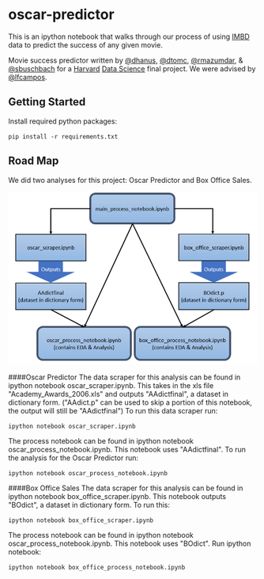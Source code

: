 # oscar-predictor

This is an ipython notebook that walks through our process of using [IMBD](http://www.imdb.com/) data to predict the success of any given movie.

Movie success predictor written by [@dhanus](http://github.com/dhanus), [@dtomc](http://github.com/danatomc), [@rmazumdar](http://github.com/rmazumdar), &amp;  [@sbuschbach](http://github.com/sbuschbach) for a [Harvard](http://www.harvard.edu/) [Data Science](http://cs109.org) final project. We were advised by [@lfcampos](http://github.com/lfcampos).


## Getting Started

Install required python packages:
<pre><code>pip install -r requirements.txt</code></pre>


## Road Map
We did two analyses for this project: Oscar Predictor and Box Office Sales.

![alt text](img/processflow.png "Process flow of ipython notebooks")

####Oscar Predictor
The data scraper for this analysis can be found in ipython notebook oscar_scraper.ipynb.  This takes in the xls file "Academy_Awards_2006.xls" and outputs "AAdictfinal", a dataset in dictionary form.  ("AAdict.p" can be used to skip a portion of this notebook, the output will still be "AAdictfinal") To run this data scraper run:

<pre><code>ipython notebook oscar_scraper.ipynb</code></pre>

The process notebook can be found in ipython notebook oscar_process_notebook.ipynb.  This notebook uses "AAdictfinal".  To run the analysis for the Oscar Predictor run:

<pre><code>ipython notebook oscar_process_notebook.ipynb</code></pre>

####Box Office Sales
The data scraper for this analysis can be found in ipython notebook box_office_scraper.ipynb.  This notebook outputs "BOdict", a dataset in dictionary form.  To run this:

<pre><code>ipython notebook box_office_scraper.ipynb</code></pre>

The process notebook can be found in ipython notebook oscar_process_notebook.ipynb.  This notebook uses "BOdict".  Run ipython notebook:

<pre><code>ipython notebook box_office_process_notebook.ipynb</code></pre>
